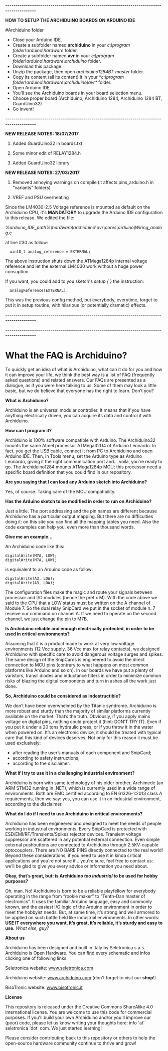 **-------------------------------------------------------------------------------------------**

**HOW TO SETUP THE ARCHIDUINO BOARDS ON ARDUINO IDE**

#Archiduino folder

- Close your Arduino IDE.
- Create a subfolder named **archiduino** in your *c:\program folder\arduino\hardware* folder.
- Create a subfolder named **avr** in your *c:\program folder\arduino\hardware\archiduino* folder.
- Download this package.
- Unzip the package, then open *archiduino1284BT-master* folder. 
- Copy its content (all its content) it in your **c:\program folder\arduino\hardware\archiduino\avr\** folder. 
- Open Arduino IDE
- You'll see the Archiduino boards in your board selection menu.
- Choose proper board (Archiduino, Archiduino 1284, Archiduino 1284 BT, GuardUino32)
- Go invent!

**-------------------------------------------------------------------------------------------**

**NEW RELEASE NOTES: 18/07/2017**

1) Added GuardUino32 in boards.txt

2) Some minor edit of RELAY1284.h

3) Added GuardUino32 library


**NEW RELEASE NOTES: 27/03/2017**

1) Removed annoying warnings on compile (it affects pins_arduino.h in "variants" folders)

2) VREF and PSU overheating

  Since the LM4030-2.5 Voltage reference is mounted as default on the Archiduino CPU, it's **MANDATORY** to upgrade the Arduino IDE configuration to this release. We edited the file:

  *%arduino_IDE_path%\hardware\archiduino\avr\cores\arduino\Wiring_analog.c* 

  at line #30 as follow:

```
  uint8_t analog_reference = EXTERNAL; 
```

  The above instruction shuts down the ATMega1284p internal voltage reference and let the external LM4030 work without a huge power consuption.   

  If you want, you could add to you sketch's *setup { }* the instruction:

```
  analogReference(EXTERNAL);
```

  This was the previous config method, but everybody, everytime, forget to put it in setup routine, with hilarious (or potentially dramatic) effects.

**-------------------------------------------------------------------------------------------**

**-------------------------------------------------------------------------------------------**

# **What the FAQ is Archiduino?**

To quickly get an idea of what is Archiduino, what can it do for you and how it can improve your life, we think the best way is a list of FAQ (frequently asked questions) and related answers. Our FAQs are presented as a dialogue, as if you were here talking to us. Some of them may look a little basic, but we do believe that everyone has the right to learn. Don’t you?

**What is Archiduino?**

Archiduino is an universal modular controller. It means that if you have anything electrically driven, you can acquire its data and control it with Archiduino.

**How can I program it?**

Archiduino is 100% software compatible with Arduino. The Archiduino32 mounts the same Atmel processor ATMega32U4 of Arduino Leonardo. In fact, you get the USB cable, connect it from PC to Archiduino and open Arduino IDE. Then, in Tools menu, set the Arduino type as Arduino Leonardo, giving it the right communication port and… voila, you’re ready to go. The Archiduino1284 mounts ATMega1284p MCU; this processor need a specific board definition that you could find in our repository.

**Are you saying that I can load any Arduino sketch into Archiduino?**

Yes, of course. Taking care of the MCU compatibility.

**Has the Arduino sketch to be modified in order to run on Archiduino?**

Just a little. The port addressing and the pin names are different because Archiduino has a particular output mapping. But there are no difficulties doing it: on this site you can find all the mapping tables you need. Also the code examples can help you, even more than thousand words.

**Give me an example…**

An Archiduino code like this:

```
digitalWrite(M7A, LOW);
digitalWrite(M7A, LOW);
```

is equivalent to an Arduino code as follow:

```
digitalWrite(A3, LOW);
digitalWrite(A3, LOW);
```

The configuration files make the magic and route your signals between processor and I/O modules (hence the prefix M). With the code above we said to the CPU that a LOW status must be written on the A channel of Module 7. So the dual relay SnipCard we put in the socket of module n. 7 receive our command on channel A. If we need to operate on the second channel, we just change the pin to M7B.

**Is Archiduino reliable and enough electrically protected, in order to be used in critical environments?**

Assuming that it is a product made to work at very low voltage environments (12 Vcc supply, 36 Vcc max for relay contacts), we designed Archiduino with specific care to avoid dangerous voltage surges and spikes. The same design of the SnipCards is engineered to avoid the direct connection to MCU pins (contrary to what happens on most common platforms like Arduino and so on). In our boards we have put a plenty of varistors, transil diodes and inductance filters in order to minimize common risks of blazing the digital components and turn in ashes all the work just done.

**So, Archiduino could be considered as indestructible?**

We don’t have been overwhelmed by the Titanic syndrome. Archiduino is more robust and sturdy than the majority of similar platforms currently available on the market. That’s the truth. Obviously, if you apply mains voltage on digital pins, nothing could protect it (hint: DON’T TRY IT). Even if you put it under a 20 tons hydraulic press, or if you throw it in the water when powered on. It’s an electronic device, it should be treated with typical care that this kind of devices deserves. Not only for this reason it must be used exclusively:
- after reading the user’s manuals of each component and SnipCard;
- according to safety instructions;
- according to the disclaimer.

**What if I try to use it in a challenging industrial environment?**

Archiduino is born with same technology of his older brother, Archimede (an ARM STM32 running in .NET), which is currently used in a wide range of environments. Both are EMC certified according to EN 61326-1:2013 class A requirements, then we say: yes, you can use it in an industrial environment, according to the disclaimer.

**What do I do if I need to use Archiduino in critical environments?**

Archiduino has been engineered and designed to meet the needs of people working in industrial environments. Every SnipCard is protected with ESD/EMI/RF/Transients/Spikes rejector devices. Transient voltage suppressor are scattered in any potential external connection. Even simple external pushbuttons are connected to Archiduino through 2.5KV-capable optocouplers. There are NO BARE PINS directly connected to the real world! Beyond these considerations, if you need to use it in kinda critical applications and you're not sure if... you're sure, feel free to contact us: we’ll be glad to give you every advice or information you need about.

**Okay, that’s great, but: is Archiduino *too industrial* to be used for hobby purposes?**

Oh, man. No! Archiduino is born to be a reliable playfellow for everybody operating in the range from “rookie maker” to “Tenth-Dan master of electronics”. It uses the familiar Arduino language, easy and commonly known, and the easiest I/O logic of the Arduino environment in order to meet the hobbyist needs. But, at same time, it’s strong and well armored to be applied on such battle field like industrial environments. In other words: **USE IT everywhere you want, it’s great, it’s reliable, it’s sturdy and easy to use.** *What else, guy?*

**About us**

Archiduino has been designed and built in Italy by Seletronica s.a.s.
Archiduino is Open Hardware. You can find every schematic and infos clicking one of following links:

Seletronica website: www.seletronica.com 

Archiduino website: www.archiduino.com (don't forget to visit our **shop**!)

BisoTronic website: www.bisotronic.it

**License**

This repository is released under the Creative Commons ShareAlike 4.0 International license. You are welcome to use this code for commercial purposes. If you'll build your own Archiduino and/or you'll improve our (poor) code, please let us know writing your thoughts here: info 'at' seletronica 'dot' com. We just started learning! 

Please consider contributing back to this repository or others to help the open-source hardware community continue to thrive and grow!
